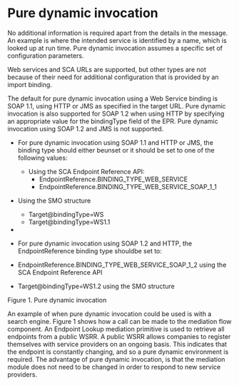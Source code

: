 <!-- image -->

# Pure dynamic invocation

No additional information is required apart from the details in the message. An example is where
the intended service is identified by a name, which is looked up at run time. Pure dynamic
invocation assumes a specific set of configuration parameters.

Web services and SCA URLs are supported, but other types are not because of
their need for additional configuration that is provided by an import binding.

The default for pure dynamic invocation using a Web Service binding is SOAP 1.1, using HTTP or
JMS as specified in the target URL. Pure dynamic invocation is also supported
for SOAP 1.2 when using HTTP by specifying an appropriate value for the bindingType field of the
EPR. Pure dynamic invocation using SOAP 1.2 and JMS is not supported.

- For pure dynamic invocation using SOAP 1.1 and HTTP or JMS, the binding type should either beunset or it should be set to one of the following values:
    - Using the SCA Endpoint Reference API:
        - EndpointReference.BINDING\_TYPE\_WEB\_SERVICE
        - EndpointReference.BINDING\_TYPE\_WEB\_SERVICE\_SOAP\_1\_1
- Using the SMO structure
    - Target@bindingType=WS
    - Target@bindingType=WS1.1
- 
- For pure dynamic invocation using SOAP 1.2 and HTTP, the EndpointReference binding type shouldbe set to:

- EndpointReference.BINDING\_TYPE\_WEB\_SERVICE\_SOAP\_1\_2 using the SCA Endpoint Reference API
- Target@bindingType=WS1.2 using the SMO structure

Figure 1. Pure dynamic invocation

<!-- image -->

An example of when pure dynamic invocation could be used is with a search engine. Figure 1 shows how a call can be made to the mediation flow
component. An Endpoint Lookup mediation primitive is used to retrieve all endpoints from a public
WSRR. A public WSRR allows companies to register themselves with service providers on an ongoing
basis. This indicates that the endpoint is constantly changing, and so a pure dynamic environment is
required. The advantage of pure dynamic invocation, is that the mediation module does not need to be
changed in order to respond to new service providers.